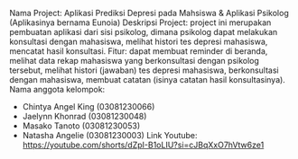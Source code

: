 Nama Project: Aplikasi Prediksi Depresi pada Mahsiswa & Aplikasi Psikolog (Aplikasinya bernama Eunoia)
Deskripsi Project: project ini merupakan pembuatan aplikasi dari sisi psikolog, dimana psikolog dapat melakukan konsultasi dengan mahasiswa, melihat histori tes depresi mahasiswa, mencatat hasil konsultasi.
Fitur: dapat membuat reminder di beranda, melihat data rekap mahasiswa yang berkonsultasi dengan psikolog tersebut, melihat histori (jawaban) tes depresi mahasiswa, berkonsultasi dengan mahasiswa, membuat catatan (isinya catatan hasil konsultasinya).
Nama anggota kelompok: 
- Chintya Angel King (03081230066)
- Jaelynn Khonrad (03081230048)
- Masako Tanoto (03081230053)
- Natasha Angelie (03081230003)
Link Youtube: https://youtube.com/shorts/dZpI-B1oLIU?si=cJBqXxO7hVtw6ze1
